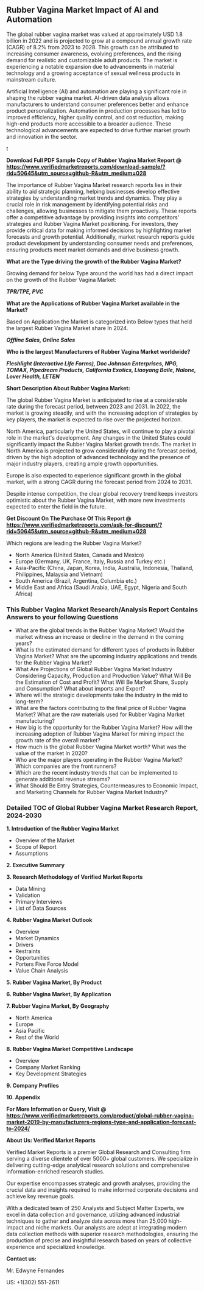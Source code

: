 <h2>Rubber Vagina Market Impact of AI and Automation</h2><p>The global rubber vagina market was valued at approximately USD 1.8 billion in 2022 and is projected to grow at a compound annual growth rate (CAGR) of 8.2% from 2023 to 2028. This growth can be attributed to increasing consumer awareness, evolving preferences, and the rising demand for realistic and customizable adult products. The market is experiencing a notable expansion due to advancements in material technology and a growing acceptance of sexual wellness products in mainstream culture.</p><p>Artificial Intelligence (AI) and automation are playing a significant role in shaping the rubber vagina market. AI-driven data analysis allows manufacturers to understand consumer preferences better and enhance product personalization. Automation in production processes has led to improved efficiency, higher quality control, and cost reduction, making high-end products more accessible to a broader audience. These technological advancements are expected to drive further market growth and innovation in the sector.</p>t</p><p id="" class=""><strong>Download Full PDF Sample Copy of Rubber Vagina Market Report @ <a href="https://www.verifiedmarketreports.com/download-sample/?rid=50645&utm_source=github-R&utm_medium=028" target="_blank">https://www.verifiedmarketreports.com/download-sample/?rid=50645&utm_source=github-R&utm_medium=028</a></strong></p><p>The importance of&nbsp;Rubber Vagina Market research reports lies in their ability to aid strategic planning, helping businesses develop effective strategies by understanding market trends and dynamics. They play a crucial role in risk management by identifying potential risks and challenges, allowing businesses to mitigate them proactively. These reports offer a competitive advantage by providing insights into competitors' strategies and Rubber Vagina Market positioning. For investors, they provide critical data for making informed decisions by highlighting market forecasts and growth potential. Additionally, market research reports guide product development by understanding consumer needs and preferences, ensuring products meet market demands and drive business growth.</p><p><strong>What are the&nbsp;Type driving the growth of the Rubber Vagina Market?</strong></p><p id="" class="">Growing demand for below Type around the world has had a direct impact on the growth of the Rubber Vagina Market:</p><em><strong>TPR/TPE, PVC</strong></em></p><strong>What are the&nbsp;Applications&nbsp;of Rubber Vagina Market available in the Market?</strong></p><p id="" class="">Based on Application the Market is categorized into Below types that held the largest Rubber Vagina Market share In 2024.</p><em><strong>Offline Sales, Online Sales</strong></em></p><strong>Who is the largest Manufacturers of Rubber Vagina Market worldwide?</strong></p><p><em><strong>Fleshlight (Interactive Life Forms), Doc Johnson Enterprises, NPG, TOMAX, Pipedream Products, California Exotics, Liaoyang Baile, Nalone, Lover Health, LETEN</strong></em></p><p id="" class=""><strong>Short Description About Rubber Vagina Market:</strong></p><p>The global Rubber Vagina Market is anticipated to rise at a considerable rate during the forecast period, between 2023 and 2031. In 2022, the market is growing steadily, and with the increasing adoption of strategies by key players, the market is expected to rise over the projected horizon.</p><p>North America, particularly the United States, will continue to play a pivotal role in the market's development. Any changes in the United States could significantly impact the Rubber Vagina Market growth trends. The market in North America is projected to grow considerably during the forecast period, driven by the high adoption of advanced technology and the presence of major industry players, creating ample growth opportunities.</p><p>Europe is also expected to experience significant growth in the global market, with a strong CAGR during the forecast period from 2024 to 2031.</p><p>Despite intense competition, the clear global recovery trend keeps investors optimistic about the Rubber Vagina Market, with more new investments expected to enter the field in the future.</p><p id="" class=""><strong>Get Discount On The Purchase Of This Report @ <a href="https://www.verifiedmarketreports.com/ask-for-discount/?rid=50645&utm_source=github-R&utm_medium=028" target="_blank">https://www.verifiedmarketreports.com/ask-for-discount/?rid=50645&utm_source=github-R&utm_medium=028</a></strong></p>Which regions are leading the Rubber Vagina Market?</p><ul><li>North America (United States, Canada and Mexico)</li><li>Europe (Germany, UK, France, Italy, Russia and Turkey etc.)</li><li>Asia-Pacific (China, Japan, Korea, India, Australia, Indonesia, Thailand, Philippines, Malaysia and Vietnam)</li><li>South America (Brazil, Argentina, Columbia etc.)</li><li>Middle East and Africa (Saudi Arabia, UAE, Egypt, Nigeria and South Africa)</li></ul><h3 id="" class="">This Rubber Vagina Market Research/Analysis Report Contains Answers to your following Questions</h3><ul><li>What are the global trends in the Rubber Vagina Market? Would the market witness an increase or decline in the demand in the coming years?</li><li>What is the estimated demand for different types of products in Rubber Vagina Market? What are the upcoming industry applications and trends for the Rubber Vagina Market?</li><li>What Are Projections of Global Rubber Vagina Market Industry Considering Capacity, Production and Production Value? What Will Be the Estimation of Cost and Profit? What Will Be Market Share, Supply and Consumption? What about imports and Export?</li><li>Where will the strategic developments take the industry in the mid to long-term?</li><li>What are the factors contributing to the final price of Rubber Vagina Market? What are the raw materials used for Rubber Vagina Market manufacturing?</li><li>How big is the opportunity for the Rubber Vagina Market? How will the increasing adoption of Rubber Vagina Market for mining impact the growth rate of the overall market?</li><li>How much is the global Rubber Vagina Market worth? What was the value of the market In 2020?</li><li>Who are the major players operating in the Rubber Vagina Market? Which companies are the front runners?</li><li>Which are the recent industry trends that can be implemented to generate additional revenue streams?</li><li>What Should Be Entry Strategies, Countermeasures to Economic Impact, and Marketing Channels for Rubber Vagina Market Industry?</li></ul><h3 id="" class="">Detailed TOC of Global Rubber Vagina Market Research Report, 2024-2030</h3><p id="" class=""><strong>1. Introduction of the Rubber Vagina Market</strong></p><ul><li>Overview of the Market</li><li>Scope of Report</li><li>Assumptions</li></ul><p id="" class=""><strong>2. Executive Summary</strong></p><p id="" class=""><strong>3. Research Methodology of Verified Market Reports</strong></p><ul><li>Data Mining</li><li>Validation</li><li>Primary Interviews</li><li>List of Data Sources</li></ul><p id="" class=""><strong>4. Rubber Vagina Market Outlook</strong></p><ul><li>Overview</li><li>Market Dynamics</li><li>Drivers</li><li>Restraints</li><li>Opportunities</li><li>Porters Five Force Model</li><li>Value Chain Analysis</li></ul><p id="" class=""><strong>5. Rubber Vagina Market, By Product</strong></p><p id="" class=""><strong>6. Rubber Vagina Market, By Application</strong></p><p id="" class=""><strong>7. Rubber Vagina Market, By Geography</strong></p><ul><li>North America</li><li>Europe</li><li>Asia Pacific</li><li>Rest of the World</li></ul><p id="" class=""><strong>8. Rubber Vagina Market Competitive Landscape</strong></p><ul><li>Overview</li><li>Company Market Ranking</li><li>Key Development Strategies</li></ul><p id="" class=""><strong>9. Company Profiles</strong></p><p id="" class=""><strong>10. Appendix</strong></p><p id="" class=""><strong>For More Information or Query, Visit @ <a href="https://www.verifiedmarketreports.com/product/global-rubber-vagina-market-2019-by-manufacturers-regions-type-and-application-forecast-to-2024/" target="_blank">https://www.verifiedmarketreports.com/product/global-rubber-vagina-market-2019-by-manufacturers-regions-type-and-application-forecast-to-2024/</a></strong></p><p id="" class=""><strong>About Us: Verified Market Reports</strong></p><p id="" class="">Verified Market Reports is a premier Global Research and Consulting firm serving a diverse clientele of over 5000+ global customers. We specialize in delivering cutting-edge analytical research solutions and comprehensive information-enriched research studies.</p><p id="" class="">Our expertise encompasses strategic and growth analyses, providing the crucial data and insights required to make informed corporate decisions and achieve key revenue goals.</p><p id="" class="">With a dedicated team of 250 Analysts and Subject Matter Experts, we excel in data collection and governance, utilizing advanced industrial techniques to gather and analyze data across more than 25,000 high-impact and niche markets. Our analysts are adept at integrating modern data collection methods with superior research methodologies, ensuring the production of precise and insightful research based on years of collective experience and specialized knowledge.</p><p id="" class=""><strong>Contact us:</strong></p><p id="" class="">Mr. Edwyne Fernandes</p><p id="" class="">US: +1(302) 551-2611</p>
